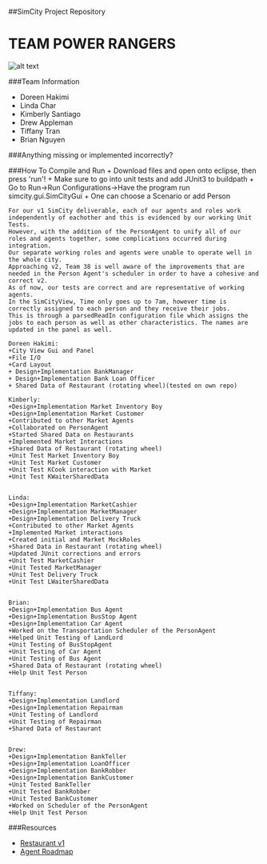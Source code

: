 ##SimCity Project Repository

# TEAM POWER RANGERS
![alt text](http://in10words.files.wordpress.com/2013/08/mmpr_rangers.jpg "Team Power Ranger")


###Team Information
  + Doreen Hakimi
  + Linda Char
  + Kimberly Santiago
  + Drew Appleman
  + Tiffany Tran
  + Brian Nguyen 
  
###Anything missing or implemented incorrectly?
	


###How To Compile and Run
	+ Download files and open onto eclipse, then press 'run'!
	+ Make sure to go into unit tests and add JUnit3 to buildpath
	+ Go to Run->Run Configurations->Have the program run simcity.gui.SimCityGui
	+ One can choose a Scenario or add Person
	

	For our v1 SimCity deliverable, each of our agents and roles work independently of eachother and this is evidenced by our working Unit Tests. 
	However, with the addition of the PersonAgent to unify all of our roles and agents together, some complications occurred during integration. 
	Our separate working roles and agents were unable to operate well in the whole city. 
	Approaching v2, Team 38 is well aware of the improvements that are needed in the Person Agent's scheduler in order to have a cohesive and correct v2.  
	As of now, our tests are correct and are representative of working agents. 
	In the SimCityView, Time only goes up to 7am, however time is correctly assigned to each person and they receive their jobs.  
	This is through a parsedReadIn configuration file which assigns the jobs to each person as well as other characteristics. The names are updated in the panel as well.  
	
	Doreen Hakimi:
	+City View Gui and Panel
	+File I/O
	+Card Layout
	+ Design+Implementation BankManager
	+ Design+Implementation Bank Loan Officer
	+ Shared Data of Restaurant (rotating wheel)(tested on own repo)
	
	Kimberly:
	+Design+Implementation Market Inventory Boy
	+Design+Implementation Market Customer
	+Contributed to other Market Agents 
	+Collaborated on PersonAgent
	+Started Shared Data on Restaurants
	+Implemented Market Interactions
	+Shared Data of Restaurant (rotating wheel)
	+Unit Test Market Inventory Boy
	+Unit Test Market Customer
	+Unit Test KCook interaction with Market
	+Unit Test KWaiterSharedData 

	
	Linda:
	+Design+Implementation MarketCashier 
	+Design+Implementation MarketManager
	+Design+Implementation Delivery Truck
	+Contributed to other Market Agents
	+Implemented Market interactions
	+Created initial and Market MockRoles
	+Shared Data in Restaurant (rotating wheel)
	+Updated JUnit corrections and errors
	+Unit Test MarketCashier 
	+Unit Tested MarketManager
	+Unit Test Delivery Truck
	+Unit Test LWaiterSharedData
	

	Brian:
	+Design+Implementation Bus Agent
	+Design+Implementation BusStop Agent
	+Design+Implementation Car Agent
	+Worked on the Transportation Scheduler of the PersonAgent
	+Helped Unit Testing of LandLord
	+Unit Testing of BusStopAgent
	+Unit Testing of Car Agent
	+Unit Testing of Bus Agent
	+Shared Data of Restaurant (rotating wheel)
	+Help Unit Test Person
	
	
	Tiffany:
	+Design+Implementation Landlord 
	+Design+Implementation Repairman 
	+Unit Testing of Landlord
	+Unit Testing of Repairman 
	+Shared Data of Restaurant
	
	
	Drew:
	+Design+Implementation BankTeller
	+Design+Implementation LoanOfficer
	+Design+Implementation BankRobber
	+Design+Implementation BankCustomer
	+Unit Tested BankTeller
	+Unit Tested BankRobber
	+Unit Tested BankCustomer
	+Worked on Scheduler of the PersonAgent
	+Help Unit Test Person
	
	
	
	
	
	
	
###Resources
  + [Restaurant v1](http://www-scf.usc.edu/~csci201/readings/restaurant-v1.html)
  + [Agent Roadmap](http://www-scf.usc.edu/~csci201/readings/agent-roadmap.html)
